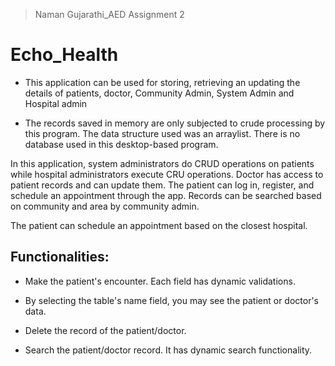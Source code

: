 
>Naman Gujarathi_AED Assignment 2
# Echo_Health

* This application can be used for storing, retrieving an updating the details of patients, doctor, Community Admin, System Admin and Hospital admin 

* The records saved in memory are only subjected to crude processing by this program. The data structure used was an arraylist. There is no database used in this desktop-based program.

In this application, system administrators do CRUD operations on patients while hospital administrators execute CRU operations. Doctor has access to patient records and can update them. The patient can log in, register, and schedule an appointment through the app. Records can be searched based on community and area by community admin. 

The patient can schedule an appointment based on the closest hospital. 

## Functionalities:

* Make the patient's encounter. Each field has dynamic validations. 

* By selecting the table's name field, you may see the patient or doctor's data.

* Delete the record of the patient/doctor.

* Search the patient/doctor record. It has dynamic search functionality.
